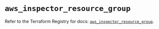 # `aws_inspector_resource_group`

Refer to the Terraform Registry for docs: [`aws_inspector_resource_group`](https://registry.terraform.io/providers/hashicorp/aws/6.11.0/docs/resources/inspector_resource_group).
